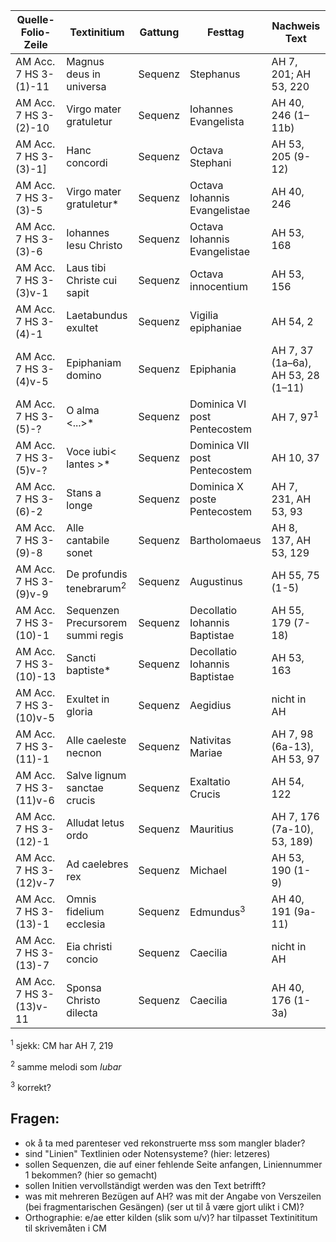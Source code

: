 | Quelle-Folio-Zeile | Textinitium | Gattung | Festtag | Nachweis Text |
|--|--|--|--|--|
|AM Acc. 7 HS 3-(1)-11| Magnus deus in universa | Sequenz | Stephanus | AH 7, 201; AH 53, 220 |
|AM Acc. 7 HS 3-(2)-10| Virgo mater gratuletur | Sequenz | Iohannes Evangelista | AH 40, 246 (1–11b) |
|AM Acc. 7 HS 3-(3)-1]| Hanc concordi | Sequenz | Octava Stephani | AH 53, 205 (9-12) |
|AM Acc. 7 HS 3-(3)-5| Virgo mater gratuletur* | Sequenz | Octava Iohannis Evangelistae |AH 40, 246 |
|AM Acc. 7 HS 3-(3)-6| Iohannes Iesu Christo | Sequenz | Octava Iohannis Evangelistae | AH 53, 168 |
|AM Acc. 7 HS 3-(3)v-1| Laus tibi Christe cui sapit| Sequenz | Octava innocentium | AH 53, 156 |
|AM Acc. 7 HS 3-(4)-1| Laetabundus exultet | Sequenz | Vigilia epiphaniae | AH 54, 2 |
|AM Acc. 7 HS 3-(4)v-5| Epiphaniam domino | Sequenz | Epiphania | AH 7, 37 (1a–6a), AH 53, 28 (1–11) |
|AM Acc. 7 HS 3-(5)-?| O alma <...>* | Sequenz | Dominica VI post Pentecostem | AH 7, 97<sup>1</sup> |
|AM Acc. 7 HS 3-(5)v-?| Voce iubi< lantes >* | Sequenz | Dominica VII post Pentecostem | AH 10, 37 |
|AM Acc. 7 HS 3-(6)-2| Stans a longe | Sequenz | Dominica X poste Pentecostem | AH 7, 231, AH 53, 93 |
|AM Acc. 7 HS 3-(9)-8| Alle cantabile sonet| Sequenz | Bartholomaeus | AH 8, 137, AH 53, 129 |
|AM Acc. 7 HS 3-(9)v-9| De profundis tenebrarum<sup>2</sup> | Sequenz | Augustinus | AH 55, 75 (1-5) |
|AM Acc. 7 HS 3-(10)-1| Sequenzen Precursorem summi regis | Sequenz | Decollatio Iohannis Baptistae | AH 55, 179 (7-18) |
|AM Acc. 7 HS 3-(10)-13| Sancti baptiste* | Sequenz | Decollatio Iohannis Baptistae | AH 53, 163 |
|AM Acc. 7 HS 3-(10)v-5| Exultet in gloria | Sequenz | Aegidius | nicht in AH |
|AM Acc. 7 HS 3-(11)-1| Alle caeleste necnon | Sequenz | Nativitas Mariae | AH 7, 98 (6a-13), AH 53, 97 |
|AM Acc. 7 HS 3-(11)v-6| Salve lignum sanctae crucis | Sequenz | Exaltatio Crucis | AH 54, 122 |
|AM Acc. 7 HS 3-(12)-1| Alludat letus ordo | Sequenz | Mauritius | AH 7, 176 (7a-10), 53, 189) |
|AM Acc. 7 HS 3-(12)v-7| Ad caelebres rex | Sequenz | Michael | AH 53, 190 (1-9) |
|AM Acc. 7 HS 3-(13)-1| Omnis fidelium ecclesia | Sequenz | Edmundus<sup>3</sup> | AH 40, 191 (9a-11) |
|AM Acc. 7 HS 3-(13)-7| Eia christi concio | Sequenz | Caecilia | nicht in AH |
|AM Acc. 7 HS 3-(13)v-11| Sponsa Christo dilecta | Sequenz | Caecilia | AH 40, 176 (1-3a) |   


<sup>1</sup> sjekk: CM har AH 7, 219
    
<sup>2</sup> samme melodi som <i>Iubar</i>

<sup>3</sup> korrekt?
    
    
## Fragen:

- ok å ta med parenteser ved rekonstruerte mss som mangler blader?
- sind "Linien" Textlinien oder Notensysteme? (hier: letzeres)
- sollen Sequenzen, die auf einer fehlende Seite anfangen, Liniennummer 1 bekommen? (hier so gemacht)
- sollen Initien vervollständigt werden was den Text betrifft?
- was mit mehreren Bezügen auf AH? was mit der Angabe von Verszeilen (bei fragmentarischen Gesängen) (ser ut til å være gjort ulikt i CM)?
- Orthographie: e/ae etter kilden (slik som u/v)? har tilpasset Textinititum til skrivemåten i CM


